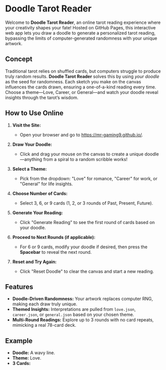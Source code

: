 # Doodle Tarot Reader

Welcome to **Doodle Tarot Reader**, an online tarot reading experience where your creativity shapes your fate! Hosted on GitHub Pages, this interactive web app lets you draw a doodle to generate a personalized tarot reading, bypassing the limits of computer-generated randomness with your unique artwork.

## Concept

Traditional tarot relies on shuffled cards, but computers struggle to produce truly random results. **Doodle Tarot Reader** solves this by using *your doodle* as the seed for randomness. Each sketch you make on the canvas influences the cards drawn, ensuring a one-of-a-kind reading every time. Choose a theme—Love, Career, or General—and watch your doodle reveal insights through the tarot’s wisdom.

## How to Use Online

1. **Visit the Site:**
   - Open your browser and go to https://mr-gaming9.github.io/.

2. **Draw Your Doodle:**
   - Click and drag your mouse on the canvas to create a unique doodle—anything from a spiral to a random scribble works!

3. **Select a Theme:**
   - Pick from the dropdown: "Love" for romance, "Career" for work, or "General" for life insights.

4. **Choose Number of Cards:**
   - Select 3, 6, or 9 cards (1, 2, or 3 rounds of Past, Present, Future).

5. **Generate Your Reading:**
   - Click "Generate Reading" to see the first round of cards based on your doodle.

6. **Proceed to Next Rounds (if applicable):**
   - For 6 or 9 cards, modify your doodle if desired, then press the **Spacebar** to reveal the next round.

7. **Reset and Try Again:**
   - Click "Reset Doodle" to clear the canvas and start a new reading.

## Features
- **Doodle-Driven Randomness:** Your artwork replaces computer RNG, making each draw truly unique.
- **Themed Insights:** Interpretations are pulled from `love.json`, `career.json`, or `general.json` based on your chosen theme.
- **Multi-Round Readings:** Explore up to 3 rounds with no card repeats, mimicking a real 78-card deck.

## Example
- **Doodle:** A wavy line.
- **Theme:** Love.
- **3 Cards:**
